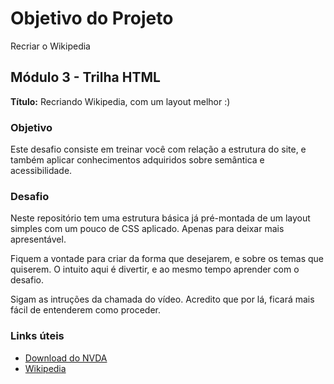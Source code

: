 # Objetivo do Projeto
Recriar o Wikipedia

## Módulo 3 - Trilha HTML

**Título:** Recriando Wikipedia, com um layout melhor :)

### Objetivo
Este desafio consiste em treinar você com relação a estrutura do site, e também aplicar conhecimentos adquiridos sobre semântica e acessibilidade.

### Desafio
Neste repositório tem uma estrutura básica já pré-montada de um layout simples com um pouco de CSS aplicado. Apenas para deixar mais apresentável.

Fiquem a vontade para criar da forma que desejarem, e sobre os temas que quiserem. O intuito aqui é divertir, e ao mesmo tempo aprender com o desafio.

Sigam as intruções da chamada do vídeo. Acredito que por lá, ficará mais fácil de entenderem como proceder.

### Links úteis
- [Download do NVDA](https://www.nvaccess.org/download/)
- [Wikipedia](https://pt.wikipedia.org/)
